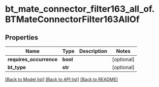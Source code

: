 # bt_mate_connector_filter163_all_of.BTMateConnectorFilter163AllOf

## Properties
Name | Type | Description | Notes
------------ | ------------- | ------------- | -------------
**requires_occurrence** | **bool** |  | [optional] 
**bt_type** | **str** |  | [optional] 

[[Back to Model list]](../README.md#documentation-for-models) [[Back to API list]](../README.md#documentation-for-api-endpoints) [[Back to README]](../README.md)


